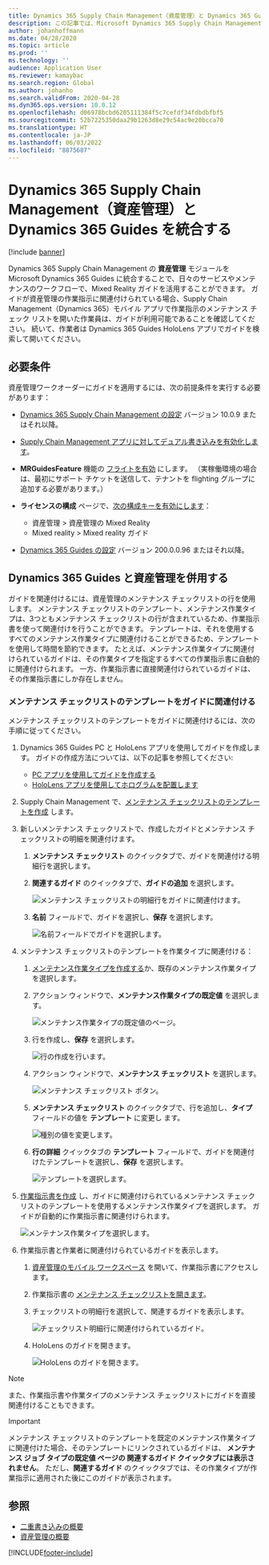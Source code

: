 ```yaml
---
title: Dynamics 365 Supply Chain Management（資産管理）と Dynamics 365 Guides を統合する
description: この記事では、Microsoft Dynamics 365 Supply Chain Management の資産管理モジュールを Dynamics 365 Guides に統合して、日々のサービスやメンテナンスのワークフローで Mixed Reality ガイドを活用する方法について説明します。
author: johanhoffmann
ms.date: 04/28/2020
ms.topic: article
ms.prod: ''
ms.technology: ''
audience: Application User
ms.reviewer: kamaybac
ms.search.region: Global
ms.author: johanho
ms.search.validFrom: 2020-04-28
ms.dyn365.ops.version: 10.0.12
ms.openlocfilehash: d06978bcbd6205111384f5c7cefdf34fdbdbfbf5
ms.sourcegitcommit: 52b7225350daa29b1263d8e29c54ac9e20bcca70
ms.translationtype: HT
ms.contentlocale: ja-JP
ms.lasthandoff: 06/03/2022
ms.locfileid: "8875687"
---
```

# <a name="integrate-dynamics-365-supply-chain-management-asset-management-with-dynamics-365-guides"></a>Dynamics 365 Supply Chain Management（資産管理）と Dynamics 365 Guides を統合する

[!include [banner](../includes/banner.md)]

Dynamics 365 Supply Chain Management の **資産管理** モジュールを Microsoft Dynamics 365 Guides に統合することで、日々のサービスやメンテナンスのワークフローで、Mixed Reality ガイドを活用することができます。 ガイドが資産管理の作業指示に関連付けられている場合、Supply Chain Management（Dynamics 365）モバイル アプリで作業指示のメンテナンス チェック リストを開いた作業員は、ガイドが利用可能であることを確認してください。 続いて、作業者は Dynamics 365 Guides HoloLens アプリでガイドを検索して開いてください。

## <a name="prerequisites"></a>必要条件

資産管理ワークオーダーにガイドを適用するには、次の前提条件を実行する必要があります：

- [Dynamics 365 Supply Chain Management の設定](../../fin-ops-core/fin-ops/index.md) バージョン 10.0.9 またはそれ以降。
- [Supply Chain Management アプリに対してデュアル書き込みを有効化します](../../fin-ops-core/dev-itpro/data-entities/dual-write/enable-dual-write.md)。
- **MRGuidesFeature** 機能の [フライトを有効](../../fin-ops-core/dev-itpro/data-entities/data-entities-data-packages.md#features-flighted-in-data-management-and-enabling-flighted-features) にします。 （実稼働環境の場合は、最初にサポート チケットを送信して、テナントを flighting グループに追加する必要があります。）
- **ライセンスの構成** ページで、[次の構成キーを有効にします](/dynamicsax-2012/appuser-itpro/license-code-and-configuration-key-reference)：

    - 資産管理 \> 資産管理の Mixed Reality
    - Mixed reality \> Mixed reality ガイド

- [Dynamics 365 Guides の設定](/dynamics365/mixed-reality/guides/setup#step-2-create-a-common-data-service-environment-and-install-the-dynamics-365-guides-solution) バージョン 200.0.0.96 またはそれ以降。

## <a name="use-dynamics-365-guides-with-asset-management"></a>Dynamics 365 Guides と資産管理を併用する

ガイドを関連付けるには、資産管理のメンテナンス チェックリストの行を使用します。 メンテナンス チェックリストのテンプレート、メンテナンス作業タイプは、3つともメンテナンス チェックリストの行が含まれているため、作業指示書を使って関連付けを行うことができます。 テンプレートは、それを使用するすべてのメンテナンス作業タイプに関連付けることができるため、テンプレートを使用して時間を節約できます。 たとえば、メンテナンス作業タイプに関連付けられているガイドは、その作業タイプを指定するすべての作業指示書に自動的に関連付けられます。 一方、作業指示書に直接関連付けられているガイドは、その作業指示書にしか存在しません。

### <a name="associate-a-guide-with-a-maintenance-checklist-template"></a>メンテナンス チェックリストのテンプレートをガイドに関連付ける

メンテナンス チェックリストのテンプレートをガイドに関連付けるには、次の手順に従ってください。

1. Dynamics 365 Guides PC と HoloLens アプリを使用してガイドを作成します。 ガイドの作成方法については、以下の記事を参照してください:

    - [PC アプリを使用してガイドを作成する](/dynamics365/mixed-reality/guides/pc-app-overview)
    - [HoloLens アプリを使用してホログラムを配置します](/dynamics365/mixed-reality/guides/hololens-app-overview)

1. Supply Chain Management で、[メンテナンス チェックリストのテンプレートを作成](setup-for-work-orders/job-groups-and-job-types-variants-trades-and-checklists.md#create-a-maintenance-checklist-template) します。
1. 新しいメンテナンス チェックリストで、作成したガイドとメンテナンス チェックリストの明細を関連付けます。

    1. **メンテナンス チェックリスト** のクイックタブで、ガイドを関連付ける明細行を選択します。
    1. **関連するガイド** のクイックタブで、**ガイドの追加** を選択します。

        ![メンテナンス チェックリストの明細行をガイドに関連付けます。](media/am-guides-integration-add-guide.png "メンテナンス チェックリストのテンプレートをガイドに関連付ける")

    1. **名前** フィールドで、ガイドを選択し、**保存** を選択します。

        ![名前フィールドでガイドを選択します。](media/am-guides-integration-select-guide.png "名前フィールドでガイドを選択します")

1. メンテナンス チェックリストのテンプレートを作業タイプに関連付ける：

    1. [メンテナンス作業タイプを作成する](setup-for-work-orders/job-groups-and-job-types-variants-trades-and-checklists.md#create-a-maintenance-job-type)か、既存のメンテナンス作業タイプを選択します。
    1. アクション ウィンドウで、**メンテナンス作業タイプの既定値** を選択します。

        ![メンテナンス作業タイプの既定値のページ。](media/am-guides-integration-job-defaults.png "メンテナンス作業タイプの既定値のページ")

    1. 行を作成し、**保存** を選択します。

        ![行の作成を行います。](media/am-guides-integration-add-line.png "行の作成を行います")

    1. アクション ウィンドウで、**メンテナンス チェックリスト** を選択します。

        ![メンテナンス チェックリスト ボタン。](media/am-guides-integration-maintenance-checklist.png "メンテナンス チェックリスト ボタン")

    1. **メンテナンス チェックリスト** のクイックタブで、行を追加し、**タイプ** フィールドの値を **テンプレート** に変更し ます。

        ![種別の値を変更します。](media/am-guides-integration-checklist-lines.png "種別の値を変更する")

    1. **行の詳細** クイックタブの **テンプレート** フィールドで、ガイドを関連付けたテンプレートを選択し、**保存** を選択します。

        ![テンプレートを選択します。](media/am-guides-integration-checklist-line-details.png "テンプレートを選択します")

1. [作業指示書を作成](work-orders/manually-created-workorders.md#create-work-order) し、ガイドに関連付けられているメンテナンス チェックリストのテンプレートを使用するメンテナンス作業タイプを選択します。 ガイドが自動的に作業指示書に関連付けられます。

    ![メンテナンス作業タイプを選択します。](media/am-guides-integration-create-work-order.png "メンテナンス作業タイプを選択する")

1. 作業指示書と作業者に関連付けられているガイドを表示します。

    1. [資産管理のモバイル ワークスペース](asset-management-mobile-workspace.md) を開いて、作業指示書にアクセスします。
    1. 作業指示書の [メンテナンス チェックリストを開きます](asset-management-mobile-workspace.md#view-maintenance-checklist-on-a-work-order-job)。
    1. チェックリストの明細行を選択して、関連するガイドを表示します。

        ![チェックリスト明細行に関連付けられているガイド。](media/am-guides-integration-show-guide.png "チェックリスト明細行に関連付けられているガイド")

    1. HoloLens のガイドを開きます。

        ![HoloLens のガイドを開きます。](media/am-guides-integration-hololens-select.png "HoloLens のガイドを開きます")

> [!NOTE]
> また、作業指示書や作業タイプのメンテナンス チェックリストにガイドを直接関連付けることもできます。

> [!IMPORTANT]
> メンテナンス チェックリストのテンプレートを既定のメンテナンス作業タイプに関連付けた場合、そのテンプレートにリンクされているガイドは、 **メンテナンス ジョブ タイプの既定値 ページの **関連するガイド** クイックタブには表示されません**。 ただし、**関連するガイド** のクイックタブでは、その作業タイプが作業指示に適用された後にこのガイドが表示されます。

## <a name="see-also"></a>参照

- [二重書き込みの概要](../../fin-ops-core/dev-itpro/data-entities/dual-write/dual-write-overview.md)
- [資産管理の概要](index.md)


[!INCLUDE[footer-include](../../includes/footer-banner.md)]